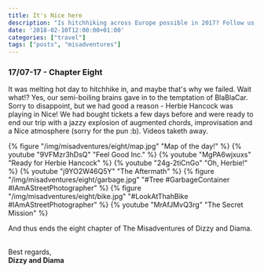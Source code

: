 ```yaml
---
title: It's Nice here
description: "Is hitchhiking across Europe possible in 2017? Follow us, and find out!"
date: '2018-02-10T12:00:00+01:00'
categories: ["travel"]
tags: ["posts", "misadventures"]
---
```


### 17/07-17 - Chapter Eight
It was melting hot day to hitchhike in, and maybe that's why we failed. Wait what!? Yes, our semi-boiling brains gave in to the temptation of BlaBlaCar. Sorry to disappoint, but we had good a reason - Herbie Hancock was playing in Nice! We had bought tickets a few days before and were ready to end our trip with a jazzy explosion of augmented chords, improvisation and a Nice atmosphere (sorry for the pun :b). Videos taketh away.

{% figure "/img/misadventures/eight/map.jpg" "Map of the day!" %}
{% youtube "9VFMzr3hDsQ" "Feel Good Inc." %}
{% youtube "MgPA6wjxuxs" "Ready for Herbie Hancock" %}
{% youtube "24g-2tiCnGo" "Oh, Herbie!" %}
{% youtube "j9YO2W46Q5Y" "The Aftermath" %}
{% figure "/img/misadventures/eight/garbage.jpg" "#Tree #GarbageContainer #IAmAStreetPhotographer" %}
{% figure "/img/misadventures/eight/bike.jpg" "#LookAtThahBike #IAmAStreetPhotographer" %}
{% youtube "MrAfJMvQ3rg" "The Secret Mission" %}

And thus ends the eight chapter of The Misadventures of Dizzy and Diama.
<br /><br />

Best regards,<br />**Dizzy and Diama**
